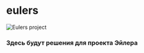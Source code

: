 # eulers
![Eulers project](https://github.com/Drozd0f/eulers/workflows/Eulers%20project/badge.svg)
### Здесь будут решения для проекта Эйлера
